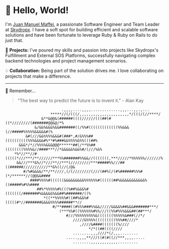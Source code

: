 # 👋 Hello, World! 

I'm [Juan Manuel Maffei](https://github.com/juanmamaffei), a passionate Software Engineer and Team Leader at [Skydropx](https://skydropx.com). I have a soft spot for building efficient and scalable software solutions and have been fortunate to leverage Ruby & Ruby on Rails to do just that.

🔭 **Projects:** I've poured my skills and passion into projects like Skydropx's Fulfillment and External SOS Platforms, successfully navigating complex backend technologies and project management scenarios.

💡 **Collaboration:** Being part of the solution drives me. I love collaborating on projects that make a difference.

---

💫 Remember...

> "The best way to predict the future is to invent it." - Alan Kay

                                                                      
                                                                                
                             .,,,,....,,,,.............,,,...,,.,...                    
                        *****//(/(((/,,,,,,,,,,,,,,,,,,,,,,*/(((/(//****/               
                    &**&@@&(######((((//////(((##(#((*////////(#######@@&@/*%           
                 &/&&%&&&%&&#######((/%%#(((((((((((((%%&&&(//#####%%%%%&&&&&#(%        
             &#(///&&%%%%&&&#(###*,#/&%%%##((((((((((%%%&&&&#%**#%###&&%%%%&%%(((##%    
          &&&*/*//%%%%&&&@@@******##(/**%%##((((((((%%%%&//####***//*&&&&&%&&%#/(///%&% 
        *%*//**//#(((((*///***/**//////***%%#######%%&&//(((((((,***/////*%%%%%%///////%
         &&///***&%//*///**//***(/////////***#####%%///##((######///////////**&%((//(/@&
            #/%#&&&&/**/**////,(/(////////(///(##%(/(#%######%%%#(*/******//(@@&&####   
               ####%%%%#((((((&&&&&&&&&%%%%%%#((((((##%&&&&&&&&&&&%((#####%#%%####      
                  ##%*%%%%%#%(((%##%&&&%#(((((((/#######%&&&&&%&&##%#######/((%         
                     *((**%%%%%#((##%&&%#(((((#*//#######&&&&%%%%######**//             
                         #/**####((#%%%###%%&&/////&&&&%##&&&#######***/                
                            (***%%#((%%%%%%#%%///((%%#%%%&&&##(##***/                   
                               #///%%%%%%%%%&(((((((%%%%%&###(//*/                      
                                  /////&%%%%(((((((((%%%##////*                         
                                     ,////&####(((((((%////                             
                                         */*((##((((////                                
                                  ........,,,////*(/,,,........                         
                               .....,,,,**///((#(#((//***,,,,.....                      
                                  ........,,,,,,,,,,,,.........                         
                                                                                        
                                                                                
                                                                                
             
